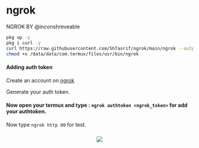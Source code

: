 # ngrok
NGROK BY @inconshreveable

````bash 
pkg up -y
pkg i curl -y
curl https://raw.githubusercontent.com/ShTasrif/ngrok/main/ngrok --output /data/data/com.termux/files/usr/bin/ngrok
chmod +x /data/data/com.termux/files/usr/bin/ngrok
````
#### Adding auth token

<p>Create an account on <a href="https://ngrok.com/">ngrok</a></p>

<p>Generate your auth token.</p>

#### Now open your termux and type : `ngrok authtoken <ngrok_token>` for add your authtoken.


Now type `ngrok http 80` for test.

### <p align="center"><img src="https://raw.githubusercontent.com/ITSN0B1T4/itsn0b1t4/main/img/ngrok.png"></p>

